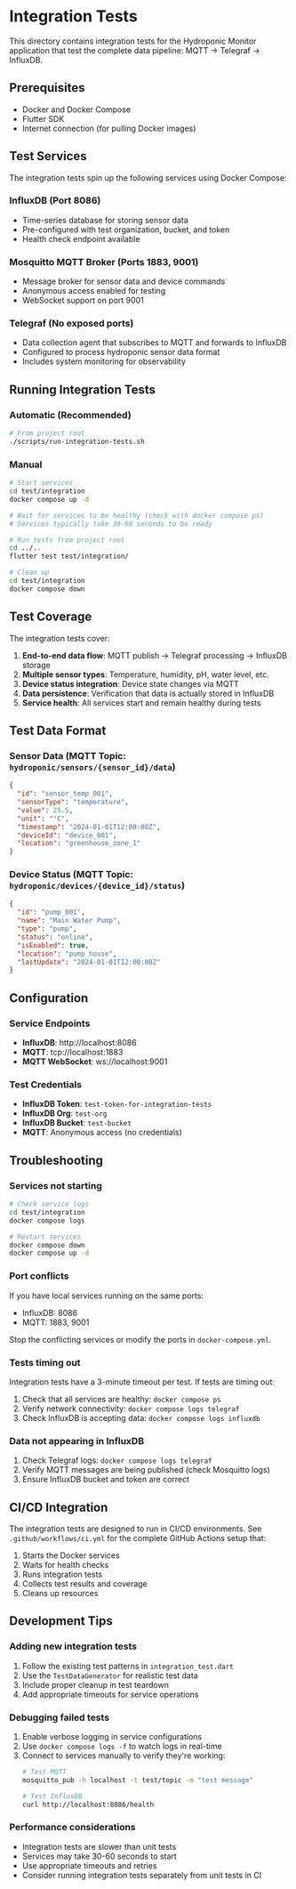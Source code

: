 # Integration Tests

This directory contains integration tests for the Hydroponic Monitor application that test the complete data pipeline: MQTT → Telegraf → InfluxDB.

## Prerequisites

- Docker and Docker Compose
- Flutter SDK
- Internet connection (for pulling Docker images)

## Test Services

The integration tests spin up the following services using Docker Compose:

### InfluxDB (Port 8086)
- Time-series database for storing sensor data
- Pre-configured with test organization, bucket, and token
- Health check endpoint available

### Mosquitto MQTT Broker (Ports 1883, 9001)
- Message broker for sensor data and device commands
- Anonymous access enabled for testing
- WebSocket support on port 9001

### Telegraf (No exposed ports)
- Data collection agent that subscribes to MQTT and forwards to InfluxDB
- Configured to process hydroponic sensor data format
- Includes system monitoring for observability

## Running Integration Tests

### Automatic (Recommended)
```bash
# From project root
./scripts/run-integration-tests.sh
```

### Manual
```bash
# Start services
cd test/integration
docker compose up -d

# Wait for services to be healthy (check with docker compose ps)
# Services typically take 30-60 seconds to be ready

# Run tests from project root
cd ../..
flutter test test/integration/

# Clean up
cd test/integration
docker compose down
```

## Test Coverage

The integration tests cover:

1. **End-to-end data flow**: MQTT publish → Telegraf processing → InfluxDB storage
2. **Multiple sensor types**: Temperature, humidity, pH, water level, etc.
3. **Device status integration**: Device state changes via MQTT
4. **Data persistence**: Verification that data is actually stored in InfluxDB
5. **Service health**: All services start and remain healthy during tests

## Test Data Format

### Sensor Data (MQTT Topic: `hydroponic/sensors/{sensor_id}/data`)
```json
{
  "id": "sensor_temp_001",
  "sensorType": "temperature",
  "value": 25.5,
  "unit": "°C",
  "timestamp": "2024-01-01T12:00:00Z",
  "deviceId": "device_001",
  "location": "greenhouse_zone_1"
}
```

### Device Status (MQTT Topic: `hydroponic/devices/{device_id}/status`)
```json
{
  "id": "pump_001",
  "name": "Main Water Pump",
  "type": "pump",
  "status": "online",
  "isEnabled": true,
  "location": "pump_house",
  "lastUpdate": "2024-01-01T12:00:00Z"
}
```

## Configuration

### Service Endpoints
- **InfluxDB**: http://localhost:8086
- **MQTT**: tcp://localhost:1883
- **MQTT WebSocket**: ws://localhost:9001

### Test Credentials
- **InfluxDB Token**: `test-token-for-integration-tests`
- **InfluxDB Org**: `test-org`
- **InfluxDB Bucket**: `test-bucket`
- **MQTT**: Anonymous access (no credentials)

## Troubleshooting

### Services not starting
```bash
# Check service logs
cd test/integration
docker compose logs

# Restart services
docker compose down
docker compose up -d
```

### Port conflicts
If you have local services running on the same ports:
- InfluxDB: 8086
- MQTT: 1883, 9001

Stop the conflicting services or modify the ports in `docker-compose.yml`.

### Tests timing out
Integration tests have a 3-minute timeout per test. If tests are timing out:
1. Check that all services are healthy: `docker compose ps`
2. Verify network connectivity: `docker compose logs telegraf`
3. Check InfluxDB is accepting data: `docker compose logs influxdb`

### Data not appearing in InfluxDB
1. Check Telegraf logs: `docker compose logs telegraf`
2. Verify MQTT messages are being published (check Mosquitto logs)
3. Ensure InfluxDB bucket and token are correct

## CI/CD Integration

The integration tests are designed to run in CI/CD environments. See `.github/workflows/ci.yml` for the complete GitHub Actions setup that:

1. Starts the Docker services
2. Waits for health checks
3. Runs integration tests
4. Collects test results and coverage
5. Cleans up resources

## Development Tips

### Adding new integration tests
1. Follow the existing test patterns in `integration_test.dart`
2. Use the `TestDataGenerator` for realistic test data
3. Include proper cleanup in test teardown
4. Add appropriate timeouts for service operations

### Debugging failed tests
1. Enable verbose logging in service configurations
2. Use `docker compose logs -f` to watch logs in real-time
3. Connect to services manually to verify they're working:
   ```bash
   # Test MQTT
   mosquitto_pub -h localhost -t test/topic -m "test message"
   
   # Test InfluxDB
   curl http://localhost:8086/health
   ```

### Performance considerations
- Integration tests are slower than unit tests
- Services may take 30-60 seconds to start
- Use appropriate timeouts and retries
- Consider running integration tests separately from unit tests in CI